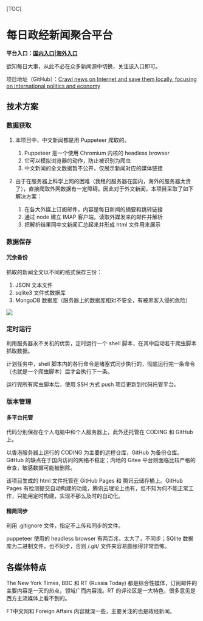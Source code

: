 

[TOC]

# 每日政经新闻聚合平台



**平台入口：[国内入口](https://news-crawling-1305177755.cos-website.ap-hongkong.myqcloud.com/)|[海外入口](https://humoonruc.github.io/newsCrawling.github.io/)**

欲知每日大事，从此不必在众多新闻源中切换，关注该入口即可。



项目地址（GitHub）：[Crawl news on Internet and save them locally, focusing on international politics and economy](https://github.com/Humoonruc/newsCrawling.github.io)

## 技术方案

### 数据获取

1. 本项目中，中文新闻都是用 Puppeteer 爬取的。
   1. Puppeteer 是一个使用 Chromium 内核的 headless browser
   2. 它可以模拟浏览器的动作，防止被识别为爬虫
   3. 中文新闻的全文数据暂不公开，仅展示新闻对应的媒体链接

2. 由于在服务器上科学上网的困难（我租的服务器在国内，海外的服务器太贵了），直接爬取外网数据有一定障碍。因此对于外文新闻，本项目采取了如下解决方案：
   1. 在各大外媒上订阅邮件，内容是每日新闻的摘要和跳转链接
   2. 通过 node 建立 IMAP 客户端，读取外媒发来的邮件并解析
   3. 把解析结果同中文新闻汇总起来并形成 html 文件用来展示



### 数据保存

#### 冗余备份

抓取的新闻全文以不同的格式保存三份：

1. JSON 文本文件
2. sqlite3 文件式数据库
3. MongoDB 数据库（服务器上的数据库相对不安全，有被黑客入侵的危险）

![](http://humoon-image-hosting-service.oss-cn-beijing.aliyuncs.com/img/typora/JavaScript/服务器上MongoDB数据库被黑.png)



### 定时运行

利用服务器永不关机的优势，定时运行一个 shell 脚本，在其中启动若干爬虫脚本抓取数据。

计划任务中，shell 脚本内的各行命令是堵塞式同步执行的，彻底运行完一条命令（也就是一个爬虫脚本）后才会执行下一条。

运行完所有爬虫脚本后，使用 SSH 方式 push 项目更新到代码托管平台。 



### 版本管理

#### 多平台托管

代码分别保存在个人电脑中和个人服务器上，此外还托管在 CODING 和 GitHub 上。

以香港服务器上运行的 CODING 为主要的远程仓库，GitHub 为备份仓库。GitHub 的缺点在于国内访问的网络不稳定；内地的 Gitee 平台则面临比较严格的审查，敏感数据可能被删除。

该项目生成的 html 文件托管在 GitHub Pages 和 腾讯云储存桶上。GitHub Pages 有检测提交自动构建的功能，腾讯云理论上也有，但不知为何不能正常工作，只能用定时构建，实现不那么及时的自动化。

#### 精简同步

利用 .gitignore 文件，指定不上传和同步的文件。

puppeteer 使用的 headless browser 有两百兆，太大了，不同步；SQlite 数据库为二进制文件，也不同步，否则 /.git/ 文件夹容易膨胀得非常恐怖。



## 各媒体特点

The New York Times, BBC 和 RT (Russia Today) 都是综合性媒体，订阅邮件的主要内容是一天的热点，领域广而内容浅。RT 的评论区是一大特色，很多意见是西方主流媒体上看不到的。

FT中文网和 Foreign Affairs 内容就深一些，主要关注的也是政经新闻。
